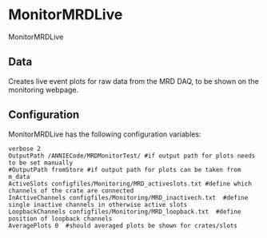 # MonitorMRDLive

MonitorMRDLive

## Data

Creates live event plots for raw data from the MRD DAQ, to be shown on the monitoring webpage. 

## Configuration

MonitorMRDLive has the following configuration variables:

```
verbose 2
OutputPath /ANNIECode/MRDMonitorTest/ #if output path for plots needs to be set manually
#OutputPath fromStore #if output path for plots can be taken from m_data
ActiveSlots configfiles/Monitoring/MRD_activeslots.txt #define which channels of the crate are connected
InActiveChannels configfiles/Monitoring/MRD_inactivech.txt  #define single inactive channels in otherwise active slots
LoopbackChannels configfiles/Monitoring/MRD_loopback.txt  #define position of loopback channels
AveragePlots 0  #should averaged plots be shown for crates/slots
```
